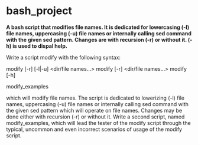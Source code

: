 # bash_project
**A bash script that modifies file names. It is dedicated for lowercasing (-l) file names, uppercasing (-u) file names or internally calling sed command with the given sed pattern. Changes are with recursion (-r) or without it. (-h) is used to dispal help.**

Write a script modify with the following syntax:

  modify [-r] [-l|-u] <dir/file names...>
  modify [-r] <sed pattern> <dir/file names...>
  modify [-h]
  
  modify_examples

which will modify file names. The script is dedicated to lowerizing (-l)
file names, uppercasing (-u) file names or internally calling sed
command with the given sed pattern which will operate on file names.
Changes may be done either with recursion (-r) or without it. Write a
second script, named modify_examples, which will lead the tester of the
modify script through the typical, uncommon and even incorrect scenarios
of usage of the modify script.
